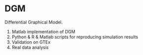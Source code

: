 # DGM

Differential Graphical Model.
1) Matlab implementation of DGM
2) Python & R & Matlab scripts for reproducing simulation results
3) Validation on GTEx
4) Real data analysis
